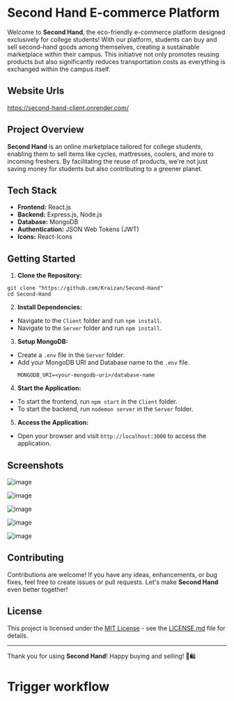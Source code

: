 # Second Hand E-commerce Platform

Welcome to **Second Hand**, the eco-friendly e-commerce platform designed exclusively for college students! With our platform, students can buy and sell second-hand goods among themselves, creating a sustainable marketplace within their campus. This initiative not only promotes reusing products but also significantly reduces transportation costs as everything is exchanged within the campus itself.

## Website Urls

https://second-hand-client.onrender.com/

## Project Overview

**Second Hand** is an online marketplace tailored for college students, enabling them to sell items like cycles, mattresses, coolers, and more to incoming freshers. By facilitating the reuse of products, we're not just saving money for students but also contributing to a greener planet.

## Tech Stack

- **Frontend:** React.js
- **Backend:** Express.js, Node.js
- **Database:** MongoDB
- **Authentication:** JSON Web Tokens (JWT)
- **Icons:** React-Icons

## Getting Started

1. **Clone the Repository:**

```
git clone "https://github.com/Kraizan/Second-Hand"
cd Second-Hand
```

2. **Install Dependencies:**

- Navigate to the `Client` folder and run `npm install`.
- Navigate to the `Server` folder and run `npm install`.

3. **Setup MongoDB:**

- Create a `.env` file in the `Server` folder.
- Add your MongoDB URI and Database name to the `.env` file.
  ```
  MONGODB_URI=<your-mongodb-uri>/database-name
  ```

4. **Start the Application:**

- To start the frontend, run `npm start` in the `Client` folder.
- To start the backend, run `nodemon server` in the `Server` folder.

5. **Access the Application:**

- Open your browser and visit `http://localhost:3000` to access the application.

## Screenshots

![image](https://github.com/Kraizan/Second-Hand/assets/63310123/e9d4bb64-d5aa-4075-af9c-de6970bd7c08)

![image](https://github.com/Kraizan/Second-Hand/assets/63310123/9c07f1b6-6650-4004-9b78-5340d0f94099)

![image](https://github.com/Kraizan/Second-Hand/assets/63310123/413441d1-5bdb-4ceb-b9fd-52aadd71c13a)

![image](https://github.com/Kraizan/Second-Hand/assets/63310123/20d224e3-ad00-46c6-b0da-3376e410b635)

![image](https://github.com/Kraizan/Second-Hand/assets/63310123/15572d2d-7777-485c-9fa8-df913ca80894)

## Contributing

Contributions are welcome! If you have any ideas, enhancements, or bug fixes, feel free to create issues or pull requests. Let's make **Second Hand** even better together!

## License

This project is licensed under the [MIT License](LICENSE.md) - see the [LICENSE.md](LICENSE.md) file for details.

---

Thank you for using **Second Hand**! Happy buying and selling! 🌱🛍️
# Trigger workflow
